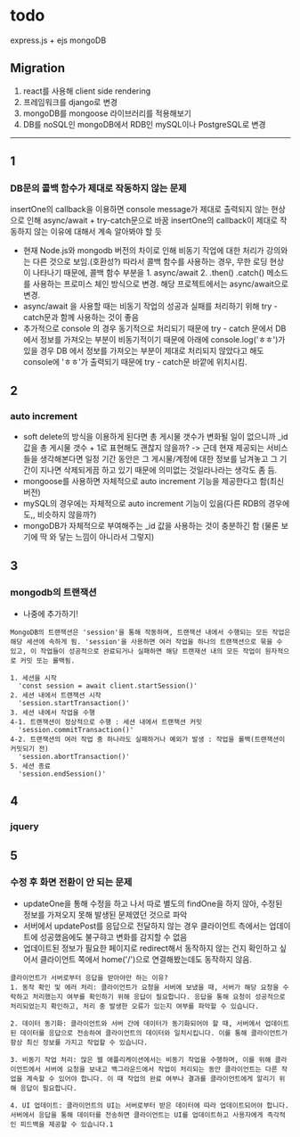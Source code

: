 # todo

express.js + ejs
mongoDB

## Migration

1. react를 사용해 client side rendering
2. 프레임워크를 django로 변경
3. mongoDB를 mongoose 라이브러리를 적용해보기
4. DB를 noSQL인 mongoDB에서 RDB인 mySQL이나 PostgreSQL로 변경

---

## 1

### DB문의 콜백 함수가 제대로 작동하지 않는 문제

insertOne의 callback을 이용하면 console message가 제대로 출력되지 않는 현상으로 인해 async/await + try-catch문으로 바꿈
insertOne의 callback이 제대로 작동하지 않는 이유에 대해서 계속 알아봐야 할 듯

- 현재 Node.js와 mongodb 버전의 차이로 인해 비동기 작업에 대한 처리가 강의와는 다른 것으로 보임.(호환성?)
  따라서 콜백 함수를 사용하는 경우, 무한 로딩 현상이 나타나기 때문에, 콜백 함수 부분을 1. async/await 2. .then() .catch() 메소드를 사용하는 프로미스 체인 방식으로 변경.
  해당 프로젝트에서는 async/await으로 변경.
- async/await 을 사용할 때는 비동기 작업의 성공과 실패를 처리하기 위해 try - catch문과 함께 사용하는 것이 좋음
- 추가적으로 console 의 경우 동기적으로 처리되기 때문에 try - catch 문에서 DB 에서 정보를 가져오는 부분이 비동기적이기 때문에 아래에 console.log('ㅎㅎ')가 있을 경우 DB 에서 정보를 가져오는 부분이 제대로 처리되지 않았다고 해도 console에 'ㅎㅎ'가 출력되기 때문에 try - catch문 바깥에 위치시킴.

## 2

### auto increment

- soft delete의 방식을 이용하게 된다면 총 게시물 갯수가 변화될 일이 없으니까 \_id 값을 총 게시물 갯수 + 1로 표현해도 괜찮지 않을까?
  -> 근데 현재 제공되는 서비스들을 생각해본다면 일정 기간 동안은 그 게시물/계정에 대한 정보를 남겨놓고 그 기간이 지나면 삭제되게끔 하고 있기 때문에 의미없는 것일라나라는 생각도 좀 듬.
- mongoose를 사용하면 자체적으로 auto increment 기능을 제공한다고 함(최신 버전)
- mySQL의 경우에는 자체적으로 auto increment 기능이 있음(다른 RDB의 경우에도,, 비슷하지 않을까?)
- mongoDB가 자체적으로 부여해주는 \_id 값을 사용하는 것이 충분하긴 함 (물론 보기에 딱 와 닿는 느낌이 아니라서 그렇지)

## 3

### mongodb의 트랜잭션

- 나중에 추가하기!

```
MongoDB의 트랜잭션은 'session'을 통해 작동하며, 트랜잭션 내에서 수행되는 모든 작업은 해당 세션에 속하게 됨. 'session'을 사용하면 여러 작업을 하나의 트랜잭션으로 묶을 수 있고, 이 작업들이 성공적으로 완료되거나 실패하면 해당 트랜재션 내의 모든 작업이 원자적으로 커밋 또는 롤백됨.

1. 세션을 시작
  'const session = await client.startSession()'
2. 세션 내에서 트랜잭션 시작
  'session.startTransaction()'
3. 세션 내에서 작업을 수행
4-1. 트랜잭션이 정상적으로 수행 : 세션 내에서 트랜잭션 커밋
  'session.commitTransaction()'
4-2. 트랜잭션의 여러 작업 중 하나라도 실패하거나 예외가 발생 : 작업을 롤백(트랜잭션이 커밋되기 전)
  'session.abortTransaction()'
5. 세션 종료
  'session.endSession()'
```

## 4

### jquery

## 5

### 수정 후 화면 전환이 안 되는 문제

- updateOne을 통해 수정을 하고 나서 따로 별도의 findOne을 하지 않아, 수정된 정보를 가져오지 못해 발생된 문제였던 것으로 파악
- 서버에서 updatePost를 응답으로 전달하지 않는 경우 클라이언트 측에서는 업데이트에 성공했음에도 불구햐고 변화를 감지할 수 없음
- 업데이트된 정보가 필요한 페이지로 redirect해서 동작하지 않는 건지 확인하고 싶어서 클라이언트 쪽에서 home('/')으로 연결해봤는데도 동작하지 않음.

```
클라이언트가 서버로부터 응답을 받아야만 하는 이유?
1. 동작 확인 및 에러 처리: 클라이언트가 요청을 서버에 보냈을 때, 서버가 해당 요청을 수락하고 처리했는지 여부를 확인하기 위해 응답이 필요합니다. 응답을 통해 요청이 성공적으로 처리되었는지 확인하고, 처리 중 발생한 오류가 있는지 여부를 파악할 수 있습니다.

2. 데이터 동기화: 클라이언트와 서버 간에 데이터가 동기화되어야 할 때, 서버에서 업데이트된 데이터를 응답으로 전송하여 클라이언트의 데이터와 일치시킵니다. 이를 통해 클라이언트가 항상 최신 정보를 가지고 작업할 수 있습니다.

3. 비동기 작업 처리: 많은 웹 애플리케이션에서는 비동기 작업을 수행하며, 이를 위해 클라이언트에서 서버에 요청을 보내고 백그라운드에서 작업이 처리되는 동안 클라이언트는 다른 작업을 계속할 수 있어야 합니다. 이 때 작업의 완료 여부나 결과를 클라이언트에게 알리기 위해 응답이 필요합니다.

4. UI 업데이트: 클라이언트의 UI는 서버로부터 받은 데이터에 따라 업데이트되어야 합니다. 서버에서 응답을 통해 데이터를 전송하면 클라이언트는 UI를 업데이트하고 사용자에게 즉각적인 피드백을 제공할 수 있습니다.1

```
